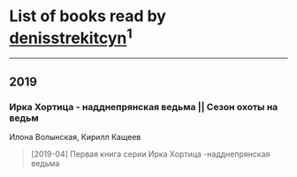 # List of books read by [denisstrekitcyn](http://vk.com/id226617025)<sup>1</sup>
---

## 2019

### Ирка Хортица - надднепрянская ведьма || Сезон охоты на ведьм
Илона Волынская, Кирилл Кащеев
> [2019-04] Первая книга серии Ирка Хортица -надднепрянская ведьма



